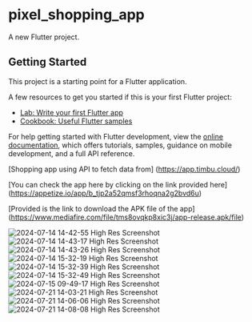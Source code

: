 # pixel_shopping_app

A new Flutter project.

## Getting Started

This project is a starting point for a Flutter application.

A few resources to get you started if this is your first Flutter project:

- [Lab: Write your first Flutter app](https://docs.flutter.dev/get-started/codelab)
- [Cookbook: Useful Flutter samples](https://docs.flutter.dev/cookbook)

For help getting started with Flutter development, view the
[online documentation](https://docs.flutter.dev/), which offers tutorials,
samples, guidance on mobile development, and a full API reference.

[Shopping app using API to fetch data from] (https://app.timbu.cloud/)

[You can check the app here by clicking on the link provided here] (https://appetize.io/app/b_tjp2a52qmsf3rhoqna2g2bvd6u)

[Provided is the link to download the APK file of the app] (https://www.mediafire.com/file/tms8ovqkp8xic3j/app-release.apk/file)


![2024-07-14 14-42-55 High Res Screenshot](https://github.com/user-attachments/assets/9c299db5-6453-474f-a6e2-63481abc3ec5)
![2024-07-14 14-43-17 High Res Screenshot](https://github.com/user-attachments/assets/0d522bc1-004d-4d5b-8883-dce2ed23666b)
![2024-07-14 14-43-26 High Res Screenshot](https://github.com/user-attachments/assets/8ca607cf-e2b2-4128-80f8-186ced424ce8)
![2024-07-14 15-32-19 High Res Screenshot](https://github.com/user-attachments/assets/43a43dd0-8304-4770-ab9b-2aee8c7764dc)
![2024-07-14 15-32-39 High Res Screenshot](https://github.com/user-attachments/assets/187e2cb1-ff46-4e40-95ed-d109f10d8c72)
![2024-07-14 15-32-49 High Res Screenshot](https://github.com/user-attachments/assets/5318949a-5484-4a61-8e2b-5d3c7082dd12)
![2024-07-15 09-49-17 High Res Screenshot](https://github.com/user-attachments/assets/eb2b247d-1206-46ac-8a13-c45902794b6a)
![2024-07-21 14-03-21 High Res Screenshot](https://github.com/user-attachments/assets/909b5bb8-6d20-4fce-ba0a-5f7fe4616f22)
![2024-07-21 14-06-06 High Res Screenshot](https://github.com/user-attachments/assets/5fb1f596-abc9-44b9-80f9-ab68adcb890a)
![2024-07-21 14-08-08 High Res Screenshot](https://github.com/user-attachments/assets/ce2dc60d-1e0b-442d-bce6-2bbe22e6dd97)
